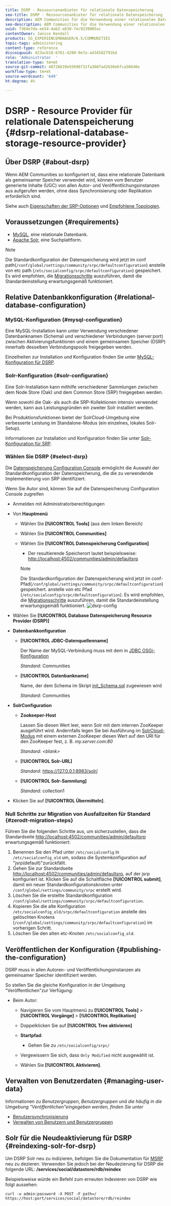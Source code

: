 ```yaml
---
title: DSRP - Ressourcenanbieter für relationale Datenspeicherung
seo-title: DSRP - Ressourcenanbieter für relationale Datenspeicherung
description: AEM Communities für die Verwendung einer relationalen Datenbank als gemeinsamen Speicher einrichten
seo-description: AEM Communities für die Verwendung einer relationalen Datenbank als gemeinsamen Speicher einrichten
uuid: f364e7da-ee54-4ab2-a630-7ec9239005ac
contentOwner: Janice Kendall
products: SG_EXPERIENCEMANAGER/6.5/COMMUNITIES
topic-tags: administering
content-type: reference
discoiquuid: d23acb18-6761-4290-9e7a-a434582791bd
role: 'Administrator  '
translation-type: tm+mt
source-git-commit: 48726639e93696f32fa368fad2630e6fca50640e
workflow-type: tm+mt
source-wordcount: '649'
ht-degree: 4%

---
```



# DSRP - Resource Provider für relationale Datenspeicherung {#dsrp-relational-database-storage-resource-provider}

## Über DSRP {#about-dsrp}

Wenn AEM Communities so konfiguriert ist, dass eine relationale Datenbank als gemeinsamer Speicher verwendet wird, können vom Benutzer generierte Inhalte (UGC) von allen Autor- und Veröffentlichungsinstanzen aus aufgerufen werden, ohne dass Synchronisierung oder Replikation erforderlich sind.

Siehe auch [Eigenschaften der SRP-Optionen](working-with-srp.md#characteristics-of-srp-options) und [Empfohlene Topologien](topologies.md).

## Voraussetzungen {#requirements}

* [MySQL](#mysql-configuration), eine relationale Datenbank.
* [Apache Solr](#solr-configuration), eine Suchplattform.

>[!NOTE]
>
>Die Standardkonfiguration der Datenspeicherung wird jetzt im conf path(`/conf/global/settings/community/srpc/defaultconfiguration`) anstelle von etc path (`/etc/socialconfig/srpc/defaultconfiguration`) gespeichert. Es wird empfohlen, die [Migrationsschritte](#zerodt-migration-steps) auszuführen, damit die Standardeinstellung erwartungsgemäß funktioniert.

## Relative Datenbankkonfiguration {#relational-database-configuration}

### MySQL-Konfiguration {#mysql-configuration}

Eine MySQL-Installation kann unter Verwendung verschiedener Datenbanknamen (Schema) und verschiedener Verbindungen (server:port) zwischen Aktivierungsfunktionen und einem gemeinsamen Speicher (DSRP) innerhalb desselben Verbindungspools freigegeben werden.

Einzelheiten zur Installation und Konfiguration finden Sie unter [MySQL-Konfiguration für DSRP](dsrp-mysql.md).

### Solr-Konfiguration {#solr-configuration}

Eine Solr-Installation kann mithilfe verschiedener Sammlungen zwischen dem Node Store (Oak) und dem Common Store (SRP) freigegeben werden.

Wenn sowohl die Oak- als auch die SRP-Kollektionen intensiv verwendet werden, kann aus Leistungsgründen ein zweiter Solr installiert werden.

Bei Produktionsfunktionen bietet der SolrCloud-Umgebung eine verbesserte Leistung im Standalone-Modus (ein einzelnes, lokales Solr-Setup).

Informationen zur Installation und Konfiguration finden Sie unter [Solr-Konfiguration für SRP](solr.md).

### Wählen Sie DSRP {#select-dsrp}

Die [Datenspeicherung Configuration Console](srp-config.md) ermöglicht die Auswahl der Standardkonfiguration der Datenspeicherung, die die zu verwendende Implementierung von SRP identifiziert.

Wenn Sie Autor sind, können Sie auf die Datenspeicherung Configuration Console zugreifen

* Anmelden mit Administratorberechtigungen
* Von **Hauptmenü**

   * Wählen Sie **[!UICONTROL Tools]** (aus dem linken Bereich)
   * Wählen Sie **[!UICONTROL Communities]**
   * Wählen Sie **[!UICONTROL Datenspeicherung Configuration]**

      * Der resultierende Speicherort lautet beispielsweise: [http://localhost:4502/communities/admin/defaultsrp](http://localhost:4502/communities/admin/defaultsrp)
      >[!NOTE]
      >
      >Die Standardkonfiguration der Datenspeicherung wird jetzt im conf-Pfad(`/conf/global/settings/community/srpc/defaultconfiguration`) gespeichert.      anstelle von etc Pfad (`/etc/socialconfig/srpc/defaultconfiguration`). Es wird empfohlen, die [Migrationsschritte](#zerodt-migration-steps) auszuführen, damit die Standardeinstellung erwartungsgemäß funktioniert.
   ![dsrp-config](assets/dsrp-config.png)

* Wählen Sie **[!UICONTROL Database Datenspeicherung Resource Provider (DSRP)]**
* **Datenbankkonfiguration**

   * **[!UICONTROL JDBC-Datenquellenname]**

      Der Name der MySQL-Verbindung muss mit dem in [JDBC OSGi-Konfiguration](dsrp-mysql.md#configurejdbcconnections)

      *Standard*: Communities

   * **[!UICONTROL Datenbankname]**

      Name, der dem Schema im Skript [init_Schema.sql](dsrp-mysql.md#obtain-the-sql-script) zugewiesen wird

      *Standard*: Communities

* **SolrConfiguration**

   * **[](https://cwiki.apache.org/confluence/display/solr/Using+ZooKeeper+to+Manage+Configuration+Files)Zookeeper-Host**

      Lassen Sie diesen Wert leer, wenn Solr mit dem internen ZooKeeper ausgeführt wird. Andernfalls legen Sie bei Ausführung im [SolrCloud-Modus](solr.md#solrcloud-mode) mit einem externen ZooKeeper diesen Wert auf den URI für den ZooKeeper fest, z. B. *my.server.com:80*

      *Standard*:  *&lt;blank>*

   * **[!UICONTROL Solr-URL]**

      *Standard*: https://127.0.0.1:8983/solr/

   * **[!UICONTROL Solr-Sammlung]**

      *Standard*: collection1

* Klicken Sie auf **[!UICONTROL Übermitteln]**.

### Null Schritte zur Migration von Ausfallzeiten für Standard {#zerodt-migration-steps}

Führen Sie die folgenden Schritte aus, um sicherzustellen, dass die Standardseite [http://localhost:4502/communities/admin/defaultsrp](http://localhost:4502/communities/admin/defaultsrp) erwartungsgemäß funktioniert:

1. Benennen Sie den Pfad unter `/etc/socialconfig` in `/etc/socialconfig_old` um, sodass die Systemkonfiguration auf &quot;jsrp(default)&quot;zurückfällt.
1. Gehen Sie zur Standardseite [http://localhost:4502/communities/admin/defaultsrp](http://localhost:4502/communities/admin/defaultsrp), auf der jsrp konfiguriert ist. Klicken Sie auf die Schaltfläche **[!UICONTROL submit]**, damit ein neuer Standardkonfigurationsknoten unter `/conf/global/settings/community/srpc` erstellt wird.
1. Löschen Sie die erstellte Standardkonfiguration `/conf/global/settings/community/srpc/defaultconfiguration`.
1. Kopieren Sie die alte Konfiguration `/etc/socialconfig_old/srpc/defaultconfiguration` anstelle des gelöschten Knotens (`/conf/global/settings/community/srpc/defaultconfiguration`) im vorherigen Schritt.
1. Löschen Sie den alten etc-Knoten `/etc/socialconfig_old`.

## Veröffentlichen der Konfiguration {#publishing-the-configuration}

DSRP muss in allen Autoren- und Veröffentlichungsinstanzen als gemeinsamer Speicher identifiziert werden.

So stellen Sie die gleiche Konfiguration in der Umgebung &quot;Veröffentlichen&quot;zur Verfügung:

* Beim Autor:

   * Navigieren Sie vom Hauptmenü zu **[!UICONTROL Tools]** > **[!UICONTROL Vorgänge]** > **[!UICONTROL Replikation]**
   * Doppelklicken Sie auf **[!UICONTROL Tree aktivieren]**
   * **Startpfad**:

      * Gehen Sie zu `/etc/socialconfig/srpc/`
   * Vergewissern Sie sich, dass `Only Modified` nicht ausgewählt ist.
   * Wählen Sie **[!UICONTROL Aktivieren]**.


## Verwalten von Benutzerdaten {#managing-user-data}

Informationen zu *Benutzergruppen*, *Benutzergruppen* und *die häufig in die Umgebung &quot;Veröffentlichen&quot;eingegeben werden, finden Sie unter*

* [Benutzersynchronisierung](sync.md)
* [Verwalten von Benutzern und Benutzergruppen](users.md)

## Solr für die Neudeaktivierung für DSRP {#reindexing-solr-for-dsrp}

Um DSRP Solr neu zu indizieren, befolgen Sie die Dokumentation für [MSRP](msrp.md#msrp-reindex-tool) neu zu dezieren. Verwenden Sie jedoch bei der Neudezierung für DSRP die folgende URL: **/services/social/datastore/rdb/reindex**

Beispielsweise würde ein Befehl zum erneuten Indexieren von DSRP wie folgt aussehen:

```shell
curl -u admin:password -X POST -F path=/ https://host:port/services/social/datastore/rdb/reindex
```

